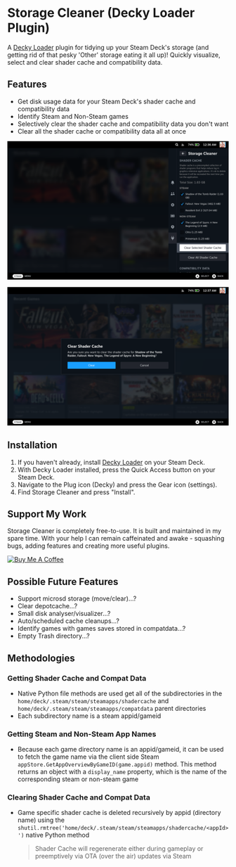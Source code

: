 # Storage Cleaner (Decky Loader Plugin)

A [Decky Loader](https://github.com/SteamDeckHomebrew/decky-loader) plugin for tidying up your Steam Deck's storage (and getting rid of that pesky 'Other' storage eating it all up)! Quickly visualize, select and clear shader cache and compatibility data.

## Features

- Get disk usage data for your Steam Deck's shader cache and compatibility data
- Identify Steam and Non-Steam games
- Selectively clear the shader cache and compatibility data you don't want
- Clear all the shader cache or compatibility data all at once

![](assets/Screenshot-1.png)

![](assets/Screenshot-2.png)

## Installation

1. If you haven't already, install [Decky Loader](https://deckbrew.xyz/) on your Steam Deck.
2. With Decky Loader installed, press the Quick Access button on your Steam Deck.
3. Navigate to the Plug icon (Decky) and press the Gear icon (settings).
4. Find Storage Cleaner and press "Install".

## Support My Work

Storage Cleaner is completely free-to-use. It is built and maintained in my spare time. With your help I can remain caffeinated and awake - squashing bugs, adding features and creating more useful plugins.

<a href="https://www.buymeacoffee.com/mcarlucci" target="_blank"><img src="https://cdn.buymeacoffee.com/buttons/default-orange.png" alt="Buy Me A Coffee" height="41" width="174"></a>

## Possible Future Features

- Support microsd storage (move/clear)...?
- Clear depotcache...?
- Small disk analyser/visualizer...?
- Auto/scheduled cache cleanups...?
- Identify games with games saves stored in compatdata...?
- Empty Trash directory...?

## Methodologies

### Getting Shader Cache and Compat Data

- Native Python file methods are used get all of the subdirectories in the `home/deck/.steam/steam/steamapps/shadercache` and `home/deck/.steam/steam/steamapps/compatdata` parent directories
- Each subdirectory name is a steam appid/gameid

### Getting Steam and Non-Steam App Names

- Because each game directory name is an appid/gameid, it can be used to fetch the game name via the client side Steam `appStore.GetAppOverviewByGameID(game.appid)` method. This method returns an object with a `display_name` property, which is the name of the corresponding steam or non-steam game

### Clearing Shader Cache and Compat Data

- Game specific shader cache is deleted recursively by appid (directory name) using the `shutil.rmtree('home/deck/.steam/steam/steamapps/shadercache/<appId>')` native Python method
  
  > Shader Cache will regerenerate either during gameplay or preemptively via OTA (over the air) updates via Steam
